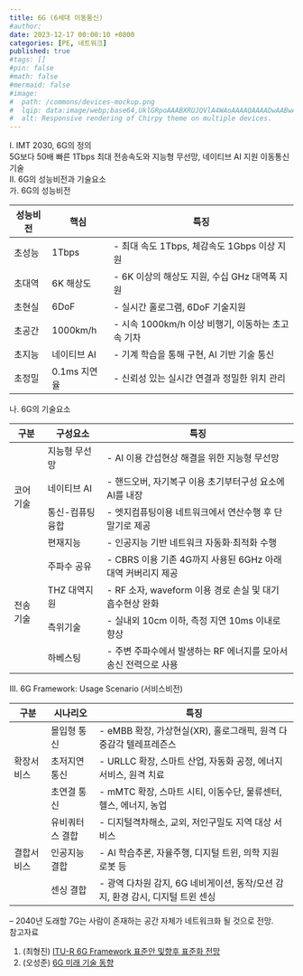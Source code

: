 ```yaml
---
title: 6G (6세대 이동통신)
#author: 
date: 2023-12-17 00:00:10 +0800
categories: [PE, 네트워크]
published: true
#tags: []
#pin: false
#math: false
#mermaid: false
#image:
#  path: /commons/devices-mockup.png
#  lqip: data:image/webp;base64,UklGRpoAAABXRUJQVlA4WAoAAAAQAAAADwAABwAAQUxQSDIAAAARL0AmbZurmr57yyIiqE8oiG0bejIYEQTgqiDA9vqnsUSI6H+oAERp2HZ65qP/VIAWAFZQOCBCAAAA8AEAnQEqEAAIAAVAfCWkAALp8sF8rgRgAP7o9FDvMCkMde9PK7euH5M1m6VWoDXf2FkP3BqV0ZYbO6NA/VFIAAAA
#  alt: Responsive rendering of Chirpy theme on multiple devices.
---
```


<div class="post-wrap">
  <div class="para">
    <div class="para-title">
      I. IMT 2030, 6G의 정의
    </div>
    <div class="para-cntnt">
      5G보다 50배 빠른 1Tbps 최대 전송속도와 <span class="post-kwd">지능형 무선망, 네이티브 AI</span> 지원 이동통신기술
    </div>
  </div>
  
  <div class="para">
    <div class="para-title">
      II. 6G의 성능비전과 기술요소
    </div>
    <div class="para-cntnt">
      <div class="para">
        <div class="para-title">
          가. 6G의 성능비전
        </div>
        <div class="para-cntnt">
          <table class="post-table">
            <thead>
                <tr>
                  <th>성능비전</th>
                  <th>핵심</th>
                  <th>특징</th>
                </tr>
            </thead>
            <tbody>
              <tr>
                <td>초성능</td>
                <td>1Tbps</td>
                <td>- 최대 속도 1Tbps, 체감속도 1Gbps 이상 지원</td>
              </tr>
              <tr>
                <td>초대역</td>
                <td>6K 해상도</td>
                <td>- 6K 이상의 해상도 지원, 수십 GHz 대역폭 지원</td>
              </tr>
              <tr>
                <td>초현실</td>
                <td>6DoF</td>
                <td>- 실시간 홀로그램, 6DoF 기술지원</td>
              </tr>
              <tr>
                <td>초공간</td>
                <td>1000km/h</td>
                <td>- 시속 1000km/h 이상 비행기, 이동하는 초고속 기차</td>
              </tr>
              <tr>
                <td>초지능</td>
                <td>네이티브 AI</td>
                <td>- 기계 학습을 통해 구현, AI 기반 기술 통신</td>
              </tr>
              <tr>
                <td>초정밀</td>
                <td>0.1ms 지연율</td>
                <td>- 신뢰성 있는 실시간 연결과 정밀한 위치 관리</td>
              </tr>
            </tbody>
          </table>
        </div>
      </div>
      <div class="para">
        <div class="para-title">
          나. 6G의 기술요소
        </div>
        <div class="para-cntnt">
          <table class="post-table">
            <thead>
                <tr>
                  <th>구분</th>
                  <th>구성요소</th>
                  <th>특징</th>
                </tr>
            </thead>
            <tbody>
              <tr>
                <td rowspan="4">코어기술</td>
                <td>지능형 무선망</td>
                <td>- AI 이용 간섭현상 해결을 위한 지능형 무선망</td>
              </tr>
              <tr>
                <td>네이티브 AI</td>
                <td>- 핸드오버, 자기복구 이용 초기부터구성 요소에 AI를 내장</td>
              </tr>
              <tr>
                <td>통신-컴퓨팅 융합</td>
                <td>- 엣지컴퓨팅이용 네트워크에서 연산수행 후 단말기로 제공</td>
              </tr>
              <tr>
                <td>편재지능</td>
                <td>- 인공지능 기반 네트워크 자동화·최적화 수행</td>
              </tr>
              <tr>
                <td rowspan="4">전송기술</td>
                <td>주파수 공유</td>
                <td>- CBRS 이용 기존 4G까지 사용된 6GHz 아래 대역 커버리지 제공</td>
              </tr>
              <tr>
                <td>THZ 대역지원</td>
                <td>- RF 소자, waveform 이용 경로 손실 및 대기 흡수현상 완화</td>
              </tr>
              <tr>
                <td>측위기술</td>
                <td>- 실내외 10cm 이하, 측정 지연 10ms 이내로 향상</td>
              </tr>
              <tr>
                <td>하베스팅</td>
                <td>- 주변 주파수에서 발생하는 RF 에너지를 모아서 송신 전력으로 사용</td>
              </tr>
            </tbody>
          </table>
        </div>
      </div>
    </div>
  </div>

  <div class="para">
    <div class="para-title">
      III. 6G Framework: Usage Scenario (서비스비전)
    </div>
    <div class="para-cntnt">
      <table class="post-table">
        <thead>
            <tr>
              <th>구분</th>
              <th>시나리오</th>
              <th>특징</th>
            </tr>
        </thead>
        <tbody>
          <tr>
            <td rowspan="3">확장서비스</td>
            <td>몰입형 통신</td>
            <td>- eMBB 확장, 가상현실(XR), 홀로그래픽, 원격 다중감각 텔레프레즌스</td>
          </tr>
          <tr>
            <td>초저지연 통신</td>
            <td>- URLLC 확장, 스마트 산업, 자동화 공정, 에너지 서비스, 원격 치료</td>
          </tr>
          <tr>
            <td>초연결 통신</td>
            <td>- mMTC 확장, 스마트 시티, 이동수단, 물류센터, 헬스, 에너지, 농업</td>
          </tr>
          <tr>
            <td rowspan="3">결합서비스</td>
            <td>유비쿼터스 결합</td>
            <td>- 디지털격차해소, 교외, 저인구밀도 지역 대상 서비스</td>
          </tr>
          <tr>
            <td>인공지능 결합</td>
            <td>- AI 학습추론, 자율주행, 디지털 트윈, 의학 지원 로봇 등</td>
          </tr>
          <tr>
            <td>센싱 결합</td>
            <td>- 광역 다차원 감지, 6G 네비게이션, 동작/모션 감지, 환경 감시, 디지털 트윈 센싱</td>
          </tr>
        </tbody>
      </table>
    </div>
  </div>
</div>
&ndash; 2040년 도래할 7G는 사람이 존재하는 공간 자체가 네트워크화 될 것으로 전망.

<div class="refr-wrap">
  <div class="refr-title">
      참고자료
  </div>
  <ol class="refr-list">
    <li>(최형진) <a target="_blank" href="https://www.tta.or.kr/ebook/ecatalog.jsp?catimage=1&Dir=91&start=20">ITU-R 6G Framework 표준안 및향후 표준화 전망</a></li>
    <li>(오성준) <a target="_blank" href="https://www.tta.or.kr/ebook/ecatalog.jsp?catimage=1&Dir=93&start=82">6G 미래 기술 동향</a></li>
  </ol>
</div>
